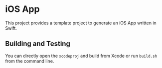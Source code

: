 # iOS App

This project provides a template project to generate an iOS App written in Swift.

## Building and Testing

You can directly open the `xcodeproj` and build from Xcode or run `build.sh` from the command line.